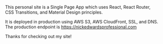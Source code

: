 This personal site is a Single Page App which uses React, React Router, CSS Transitions, and Material Design principles.

It is deployed in production using AWS S3, AWS CloudFront, SSL, and DNS. The production endpoint is https://nickedwardsprofessional.com

Thanks for checking out my site!
